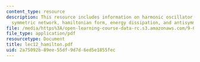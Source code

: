 ```yaml
---
content_type: resource
description: This resource includes information on harmonic oscillator, dissipation,
  symmetric network, hamiltonian form, energy dissipation, and antisymmetric networks.
file: /media/https%3A/open-learning-course-data-rc.s3.amazonaws.com/9-641j-introduction-to-neural-networks-spring-2005/2a75092b89ee55df9d7d6ed5e1855fec_lec12_hamilton.pdf
file_type: application/pdf
resourcetype: Document
title: lec12_hamilton.pdf
uid: 2a75092b-89ee-55df-9d7d-6ed5e1855fec
---
```

